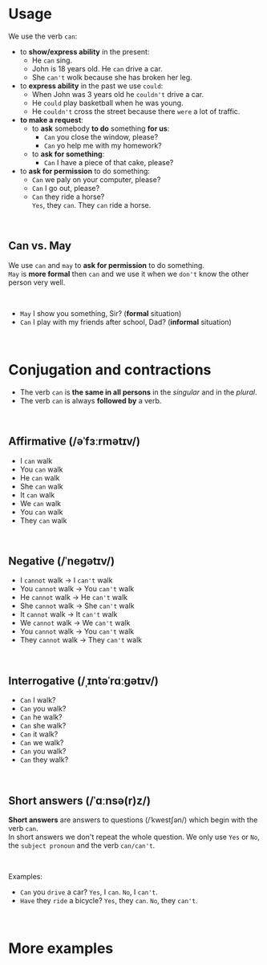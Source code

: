# Usage
We use the verb `can`:
- to **show/express ability** in the present:
  - He `can` sing.
  - John is 18 years old. He `can` drive a car.
  - She `can't` wolk because she has broken her leg.
- to **express ability** in the past we use `could`:
  - When John was 3 years old he `couldn't` drive a car.
  - He `could` play basketball when he was young.
  - He `couldn't` cross the street because there `were` a lot of traffic.
- **to make a request**:
  - to **ask** somebody **to do** something **for us**:
    - `Can` you close the window, please?
    - `Can` yo help me with my homework?
  - to **ask for something**:
    - `Can` I have a piece of that cake, please?
- to **ask for permission** to do something:
  - `Can` we paly on your computer, please?
  - `Can` I go out, please?
  - `Can` they ride a horse?<br>`Yes`, they `can`. They `can` ride a horse.

<br>

## Can vs. May
We use `can` and `may` to **ask for permission** to do something.<br>
`May` is **more formal** then `can` and we use it when we `don't` know the other person very well.

<br>

- `May` I show you something, Sir? (**formal** situation)
- `Can` I play with my friends after school, Dad? (**informal** situation)

<br>

# Conjugation and contractions
- The verb `can` is **the same in all persons** in the *singular* and in the *plural*.
- The verb `can` is always **followed by** a verb.

<br>

## Affirmative (/əˈfɜːrmətɪv/)
- I `can` walk
- You `can` walk
- He `can` walk
- She `can` walk
- It `can` walk
- We `can` walk
- You `can` walk
- They `can` walk

<br>

## Negative (/ˈneɡətɪv/)
- I `cannot` walk → I `can't` walk
- You `cannot` walk → You `can't` walk
- He `cannot` walk → He `can't` walk
- She `cannot` walk → She `can't` walk
- It `cannot` walk → It `can't` walk
- We `cannot` walk → We `can't`  walk
- You `cannot` walk → You `can't` walk
- They `cannot` walk → They `can't` walk

<br>

## Interrogative (/ˌɪntəˈrɑːɡətɪv/)
- `Can` I walk?
- `Can` you walk?
- `Can` he walk?
- `Can` she walk?
- `Can` it walk?
- `Can` we walk?
- `Can` you walk?
- `Can` they walk?

<br>

## Short answers (/ˈɑːnsə(r)z/)
**Short answers** are answers to questions (/ˈkwestʃən/) which begin with the verb `can`.<br>
In short answers we don't repeat the whole question. We only use `Yes` or `No`, the `subject pronoun` and the verb `can/can't`.<br>

<br>

Examples:
- `Can` you `drive` a car? `Yes`, I `can`. `No`, I `can't`.
- `Have` they `ride` a bicycle? `Yes`, they `can`. `No`, they `can't`.

<br>

# More examples
